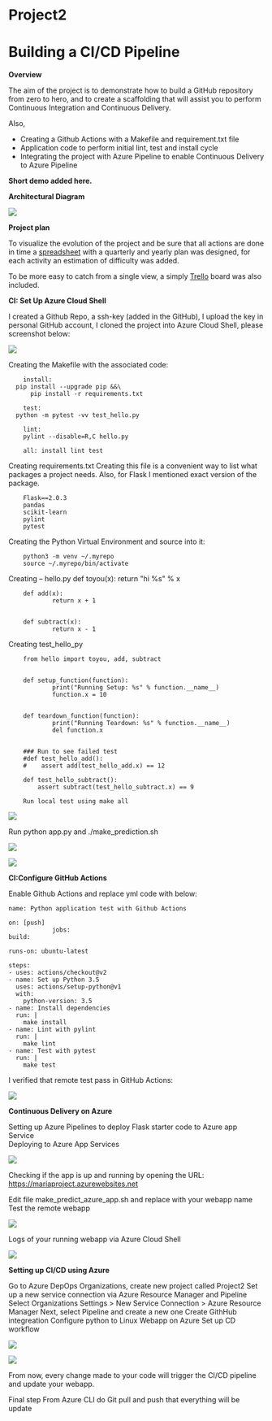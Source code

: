 # Project2

# Building a CI/CD Pipeline

**Overview**

The aim of the project is to demonstrate how to build a GitHub repository from zero to hero, and to create a scaffolding that will assist you to perform 
Continuous Integration and Continuous Delivery.

Also, 
-	Creating a Github Actions with a Makefile and requirement.txt file
-	Application code to perform initial lint, test and install cycle
-	Integrating the project with Azure Pipeline to enable Continuous Delivery to Azure Pipeline

**Short demo added here.**

**Architectural Diagram**

![](/images/digram%20flow.png)

**Project plan**

To visualize the evolution of the project and be sure that all actions are done in time a [spreadsheet](https://uptro29158-my.sharepoint.com/:x:/g/personal/maria_miculescu_student_upt_ro/Eb_MAS5xkxZCsWX8-zZwyaEBbg9Dmb4btCEexF_CxqgbOw?e=Nd0z1W) with a quarterly and yearly plan was designed, 
for each activity an estimation of difficulty was added. 

To be more easy to catch from a single view, a simply [Trello](https://trello.com/b/D0sgyFv7/project2) board was also included. 

**CI: Set Up Azure Cloud Shell**

I created a Github Repo, a ssh-key (added in the GitHub), I upload the key in personal GitHub account, 
I cloned the project into Azure Cloud Shell, please screenshot below:

![](/images/project%20cloned%20into%20Azure%20Shell.png)

Creating the Makefile with the associated code:

        install:
	  pip install --upgrade pip &&\
		  pip install -r requirements.txt
	
        test:
	  python -m pytest -vv test_hello.py

        lint:
		pylint --disable=R,C hello.py
    
        all: install lint test

Creating requirements.txt
Creating this file is a convenient way to list what packages a project needs. 
Also, for Flask I mentioned exact version of the package.

        Flask==2.0.3
        pandas
        scikit-learn
        pylint
        pytest

Creating the Python Virtual Environment and source into it:

        python3 -m venv ~/.myrepo
        source ~/.myrepo/bin/activate

Creating – hello.py 
        def toyou(x):
                return "hi %s" % x


        def add(x):
                return x + 1


        def subtract(x):
                return x - 1

Creating test_hello_py

        from hello import toyou, add, subtract


        def setup_function(function):
                print("Running Setup: %s" % function.__name__)
                function.x = 10


        def teardown_function(function):
                print("Running Teardown: %s" % function.__name__)
                del function.x


        ### Run to see failed test
        #def test_hello_add():
        #    assert add(test_hello_add.x) == 12

        def test_hello_subtract():
            assert subtract(test_hello_subtract.x) == 9

        Run local test using make all

![](/images/run%20local%20test.png)

Run python app.py and ./make_prediction.sh

![](/images/run%20python%20app.py.png)

![](/images/run%20make_prediction.sh.png)

**CI:Configure GitHub Actions**

Enable Github Actions and replace yml code with below:

    name: Python application test with Github Actions

    on: [push]
                jobs:
    build:

    runs-on: ubuntu-latest

    steps:
    - uses: actions/checkout@v2
    - name: Set up Python 3.5
      uses: actions/setup-python@v1
      with:
        python-version: 3.5
    - name: Install dependencies
      run: |
        make install
    - name: Lint with pylint
      run: |
        make lint
    - name: Test with pytest
      run: |
        make test
        
I verified that remote test pass in GitHub Actions:

![](/images/passing%20GitHub%20Actions.png)
  
**Continuous Delivery on Azure**

Setting up Azure Pipelines to deploy Flask starter code to Azure app Service  
Deploying to Azure App Services

![](/images/deploying%20to%20azure%20app%20service.png)

Checking if the app is up and running by opening the URL:
https://mariaproject.azurewebsites.net

Edit file make_predict_azure_app.sh and replace <yourname>  with your webapp name
Test the remote webapp
        
![](/images/test%20remote%20webapp.png)
  
Logs of your running webapp via Azure Cloud Shell
  
![](/images/log%20for%20the%20app.png)
        
 **Setting up CI/CD using Azure**
 
Go to Azure DepOps Organizations, create new project called Project2
Set up a new service connection via Azure Resource Manager and Pipeline
Select Organizations Settings > New Service Connection > Azure Resource Manager
Next, select Pipeline and create a new one
Create GithHub integreation
Configure python to Linux Webapp on Azure
Set up CD workflow
  
![](/images/build%26deploy.png)  

![](/images/deployment%20job.png) 
   
From now, every change made to your code will trigger the CI/CD pipeline and update your webapp.
        
Final step
From Azure CLI do Git pull and push that everything will be update

        


















